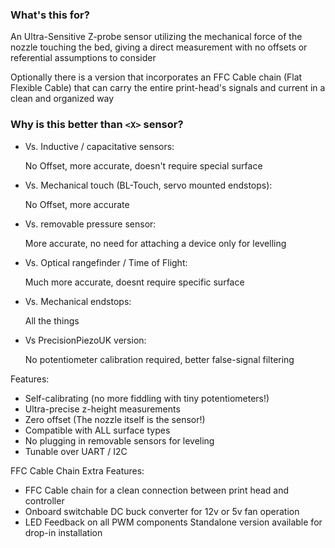 ### What's this for?

An Ultra-Sensitive Z-probe sensor utilizing the mechanical force of the nozzle touching the bed, giving a direct measurement with no offsets or referential assumptions to consider

Optionally there is a version that incorporates an FFC Cable chain (Flat Flexible Cable) that can carry the entire print-head's signals and current in a clean and organized way

### Why is this better than `<X>` sensor?

- Vs. Inductive / capacitative sensors:

    No Offset, more accurate, doesn't require special surface

- Vs. Mechanical touch (BL-Touch, servo mounted endstops):

    No Offset, more accurate

- Vs. removable pressure sensor:

    More accurate, no need for attaching a device only for levelling

- Vs. Optical rangefinder / Time of Flight:

    Much more accurate, doesnt require specific surface

- Vs. Mechanical endstops:

    All the things

- Vs PrecisionPiezoUK version:

    No potentiometer calibration required, better false-signal filtering

Features:

- Self-calibrating (no more fiddling with tiny potentiometers!)
- Ultra-precise z-height measurements
- Zero offset (The nozzle itself is the sensor!)
- Compatible with ALL surface types
- No plugging in removable sensors for leveling
- Tunable over UART / I2C

FFC Cable Chain Extra Features:

- FFC Cable chain for a clean connection between print head and controller
- Onboard switchable DC buck converter for 12v or 5v fan operation
- LED Feedback on all PWM components
Standalone version available for drop-in installation
